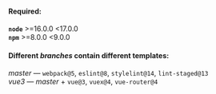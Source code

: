 #### Required:
**`node`** >=16.0.0 <17.0.0  
**`npm`** >=8.0.0 <9.0.0  

#### Different *branches* contain different templates:
*master* — `webpack@5`, `eslint@8`, `stylelint@14`, `lint-staged@13`  
*vue3* — *master* + `vue@3`, `vuex@4`, `vue-router@4`   
